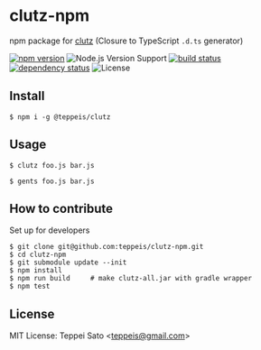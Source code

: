 # clutz-npm

npm package for [clutz](https://github.com/angular/clutz) (Closure to TypeScript `.d.ts` generator)

[![npm version][npm-image]][npm-url]
![Node.js Version Support][node-version]
[![build status][circleci-image]][circleci-url]
[![dependency status][deps-image]][deps-url]
![License][license]

## Install

```console
$ npm i -g @teppeis/clutz
```

## Usage

```console
$ clutz foo.js bar.js
```

```console
$ gents foo.js bar.js
```

## How to contribute

Set up for developers

```console
$ git clone git@github.com:teppeis/clutz-npm.git
$ cd clutz-npm
$ git submodule update --init
$ npm install
$ npm run build     # make clutz-all.jar with gradle wrapper
$ npm test
```

## License

MIT License: Teppei Sato &lt;teppeis@gmail.com&gt;

[npm-image]: https://img.shields.io/npm/v/@teppeis/clutz.svg
[npm-url]: https://npmjs.org/package/@teppeis/clutz
[npm-downloads-image]: https://img.shields.io/npm/dm/@teppeis/clutz.svg
[deps-image]: https://img.shields.io/david/teppeis/clutz-npm.svg
[deps-url]: https://david-dm.org/teppeis/clutz-npm
[node-version]: https://img.shields.io/badge/Node.js%20support-v8,v10,v11-brightgreen.svg
[license]: https://img.shields.io/npm/l/@teppeis/clutz.svg
[circleci-image]: https://circleci.com/gh/teppeis/clutz-npm.svg?style=shield
[circleci-url]: https://circleci.com/gh/teppeis/clutz-npm
